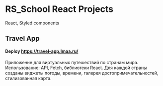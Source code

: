 # RS_School React Projects
React, Styled components

## Travel App
#### Deploy https://travel-app.lmaa.ru/
Приложение для виртуальных путешествий по странам мира.
Использование: API, Fetch, библиотеки React. Для каждой страны созданы виджеты погоды, времени, галерея достопримечательностей, стилизованная карта.
